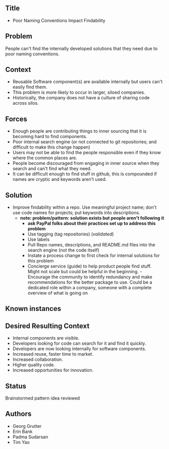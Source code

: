 ## Title
* Poor Naming Conventions Impact Findability

## Problem
People can't find the internally developed solutions that they need due to poor naming conventions.

## Context
* Reusable Software component(s) are available internally but users can't easily find them.
* This problem is more likely to occur in larger, siloed companies. 
* Historically, the company does not have a culture of sharing code across silos. 

## Forces
* Enough people are contributing things to inner sourcing that it is becoming hard to find components.
* Poor internal search engine (or not connected to git repositories; and difficult to make this change happen)
* Users may not be able to find the people responsible even if they know where the common places are.
* People become discouraged from engaging in inner source when they search and can't find what they need.
* It can be difficult enough to find stuff in github, this is compounded if names are cryptic and keywords aren't used.

## Solution
* Improve findability within a repo. Use meaningful project name; don't use code names for projects; put keywords into descriptions.
    - **note: problem/pattern: solution exists but people aren't following it**
        - **ask PayPal folks about their practices set up to address this problem**
        * Use tagging (tag repositories) (_validated_)
        * Use labels
        * Pull Repo names, descriptions, and README.md files into the search engine (not the code itself)
        * Instate a process change to first check for internal solutions for this problem
        * Concierge service (guide) to help product people find stuff. Might not scale but could be helpful in the beginning.
	-Encourage the community to identify redundancy and make recommendations for the better package to use. Could be a dedicated role within a company, someone with a complete overview of what is going on

## Known instances

## Desired Resulting Context
* Internal components are visible.
* Developers looking for code can search for it and find it quickly.
* Developers are now looking internally for software components.
* Increased reuse, faster time to market.
* Increased collaboration.
* Higher quality code.
* Increased opportunities for innovation.

## Status
Brainstormed pattern idea reviewed

## Authors
* Georg Grutter
* Erin Bank
* Padma Sudarsan
* Tim Yao
